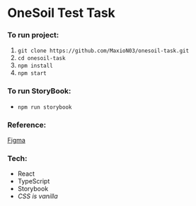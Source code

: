 # OneSoil Test Task

### To run project:
1. ```git clone https://github.com/MaxioN03/onesoil-task.git```
2. ```cd onesoil-task```
3. ```npm install```
4. ```npm start```

### To run StoryBook:
* ```npm run storybook```

### Reference:
[Figma](https://www.figma.com/file/6RIgcbqjc7xIyMrGr1JniM/Untitled?node-id=0%3A1)

### Tech:
* React
* TypeScript
* Storybook
* _CSS is vanilla_
